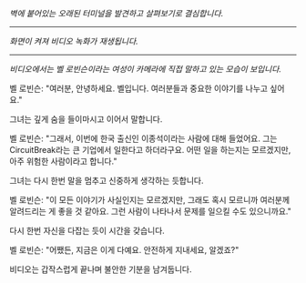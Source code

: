 _벽에 붙어있는 오래된 터미널을 발견하고 살펴보기로 결심합니다._

---

_화면이 켜져 비디오 녹화가 재생됩니다._

---

_비디오에서는 벨 로빈슨이라는 여성이 카메라에 직접 말하고 있는 모습이 보입니다._

벨 로빈슨: "여러분, 안녕하세요. 벨입니다. 여러분들과 중요한 이야기를 나누고 싶어요."

그녀는 깊게 숨을 들이마시고 이어서 말합니다.

벨 로빈슨: "그래서, 이번에 한국 출신인 이종석이라는 사람에 대해 들었어요. 그는 CircuitBreak라는 큰 기업에서 일한다고 하더라구요. 어떤 일을 하는지는 모르겠지만, 아주 위험한 사람이라고 합니다."

그녀는 다시 한번 말을 멈추고 신중하게 생각하는 듯합니다.

벨 로빈슨: "이 모든 이야기가 사실인지는 모르겠지만, 그래도 혹시 모르니까 여러분께 알려드리는 게 좋을 것 같아요. 그런 사람이 나타나서 문제를 일으킬 수도 있으니까요."

다시 한번 자신을 다잡는 듯이 시간을 갖습니다.

벨 로빈슨: "어쨌든, 지금은 이게 다예요. 안전하게 지내세요, 알겠죠?"

비디오는 갑작스럽게 끝나며 불안한 기분을 남겨둡니다.

